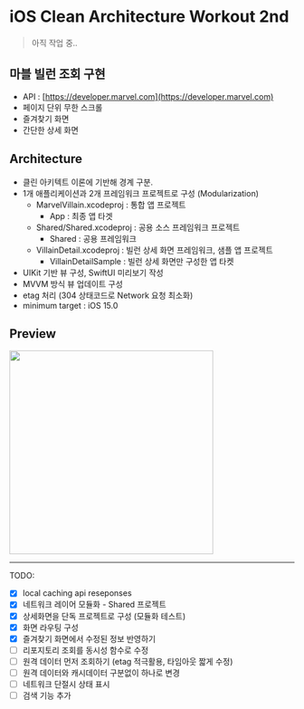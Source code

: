 # iOS Clean Architecture Workout 2nd

> 아직 작업 중..

## 마블 빌런 조회 구현  

- API : [https://developer.marvel.com](https://developer.marvel.com)
- 페이지 단위 무한 스크롤
- 즐겨찾기 화면 
- 간단한 상세 화면

## Architecture

- 클린 아키텍트 이론에 기반해 경계 구분.
- 1개 애플리케이션과 2개 프레임워크 프로젝트로 구성 (Modularization)
  - MarvelVillain.xcodeproj : 통합 앱 프로젝트
    - App : 최종 앱 타겟
  - Shared/Shared.xcodeproj : 공용 소스 프레임워크 프로젝트
    - Shared : 공용 프레임워크  
  - VillainDetail.xcodeproj : 빌런 상세 화면 프레임워크, 샘플 앱 프로젝트
    - VillainDetailSample : 빌런 상세 화면만 구성한 앱 타켓
- UIKit 기반 뷰 구성, SwiftUI 미리보기 작성
- MVVM 방식 뷰 업데이트 구성 
- etag 처리 (304 상태코드로 Network 요청 최소화) 
- minimum target : iOS 15.0

## Preview

[<img src="marvel-villain-low.gif" width="360px">](https://vimeo.com/880053093 "iOS앱 연습2-마블빌런즈(어중간)")

---

TODO: 
- [x] local caching api reseponses
- [x] 네트워크 레이어 모듈화 - Shared 프로젝트
- [x] 상세화면을 단독 프로젝트로 구성 (모듈화 테스트) 
- [x] 화면 라우팅 구성
- [x] 즐겨찾기 화면에서 수정된 정보 반영하기
- [ ] 리포지토리 조회를 동시성 함수로 수정
- [ ] 원격 데이터 먼저 조회하기 (etag 적극활용, 타임아웃 짧게 수정)
- [ ] 원격 데이터와 캐시데이터 구분없이 하나로 변경
- [ ] 네트워크 단절시 상태 표시
- [ ] 검색 기능 추가 
